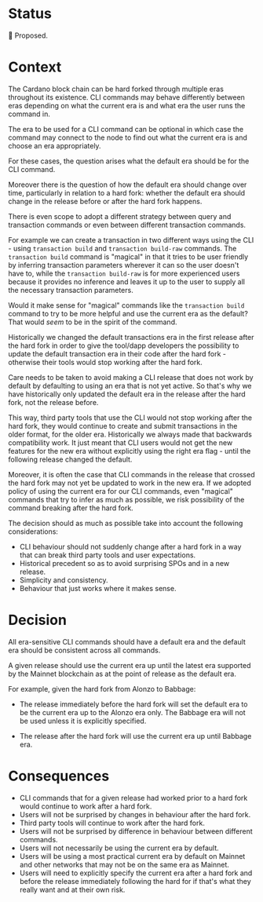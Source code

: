 # Status

📜 Proposed.

# Context

The Cardano block chain can be hard forked through multiple eras throughout its existence.  CLI commands may behave differently between eras depending on what the current era is and what era the user runs the command in.

The era to be used for a CLI command can be optional in which case the command may connect to the node to find out what the current era is and choose an era appropriately.

For these cases, the question arises what the default era should be for the CLI command.

Moreover there is the question of how the default era should change over time, particularly in relation to a hard fork: whether the default era should change in the release before or after the hard fork happens.

There is even scope to adopt a different strategy between query and transaction commands or even between different transaction commands.

For example we can create a transaction in two different ways using the CLI - using `transaction build` and `transaction build-raw` commands.  The `transaction build` command is "magical" in that it tries to be user friendly by inferring transaction parameters wherever it can so the user doesn't have to, while the `transaction build-raw` is for more experienced users because it provides no inference and leaves it up to the user to supply all the necessary transaction parameters.

Would it make sense for "magical" commands like the `transaction build` command to try to be more helpful and use the current era as the default?  That would _seem_ to be in the spirit of the command.

Historically we changed the default transactions era in the first release after the hard fork in order to give the tool/dapp developers the possibility to update the default transaction era in their code after the hard fork - otherwise their tools would stop working after the hard fork.

Care needs to be taken to avoid making a CLI release that does not work by default by defaulting to using an era that is not yet active. So that's why we have historically only updated the default era in the release after the hard fork, not the release before.

This way, third party tools that use the CLI would not stop working after the hard fork, they would continue to create and submit transactions in the older format, for the older era. Historically we always made that backwards compatibility work. It just meant that CLI users would not get the new features for the new era without explicitly using the right era flag - until the following release changed the default.

Moreover, it is often the case that CLI commands in the release that crossed the hard fork may not yet be updated to work in the new era.  If we adopted policy of using the current era for our CLI commands, even "magical" commands that try to infer as much as possible, we risk possibility of the command breaking after the hard fork.

The decision should as much as possible take into account the following considerations:

* CLI behaviour should not suddenly change after a hard fork in a way that can break third party tools and user expectations.
* Historical precedent so as to avoid surprising SPOs and in a new release.
* Simplicity and consistency.
* Behaviour that just works where it makes sense.

# Decision

All era-sensitive CLI commands should have a default era and the default era should be consistent across all commands.

A given release should use the current era up until the latest era supported by the Mainnet blockchain as at the point of release as the default era.

For example, given the hard fork from Alonzo to Babbage:

* The release immediately before the hard fork will set the default era to be the current era up to the Alonzo era only.  The Babbage era will not be used unless it is explicitly specified.

* The release after the hard fork will use the current era up until Babbage era.

# Consequences

* CLI commands that for a given release had worked prior to a hard fork would continue to work after a hard fork.
* Users will not be surprised by changes in behaviour after the hard fork.
* Third party tools will continue to work after the hard fork.
* Users will not be surprised by difference in behaviour between different commands.
* Users will not necessarily be using the current era by default.
* Users will be using a most practical current era by default on Mainnet and other networks that may not be on the same era as Mainnet.
* Users will need to explicitly specify the current era after a hard fork and before the release immediately following the hard for if that's what they really want and at their own risk.